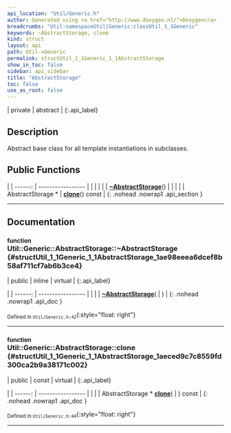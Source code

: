 ```yaml
---
api_location: "Util/Generic.h"
author: Generated using <a href="http://www.doxygen.nl/">Doxygen</a>
breadcrumbs: "Util:namespaceUtil|Generic:classUtil_1_1Generic"
keywords: ~AbstractStorage, clone
kind: struct
layout: api
path: Util->Generic
permalink: structUtil_1_1Generic_1_1AbstractStorage
show_in_toc: false
sidebar: api_sidebar
title: "AbstractStorage"
toc: false
use_as_root: false
---
```


| private | abstract |
{:.api_label}

## Description

Abstract base class for all template instantiations in subclasses.



## Public Functions

|
| ------: | ----------------- |
|  | |
|  | **[~AbstractStorage](#structUtil_1_1Generic_1_1AbstractStorage_1ae98eeea6dcef8b58af711cf7ab6b3ce4)**() |
|  | |
| AbstractStorage * | **[clone](#structUtil_1_1Generic_1_1AbstractStorage_1aeced9c7c8559fd300ca2b9a38171c002)**() const |
{: .nohead .nowrap1 .api_section }


-------------------------------------------------------------------

## Documentation

### <small>function</small><br/> Util::Generic::AbstractStorage::~AbstractStorage {#structUtil_1_1Generic_1_1AbstractStorage_1ae98eeea6dcef8b58af711cf7ab6b3ce4}

| public | inline | virtual |
{:.api_label}

|
| ------: | ----------------- |
|  |
|  **[~AbstractStorage](#structUtil_1_1Generic_1_1AbstractStorage_1ae98eeea6dcef8b58af711cf7ab6b3ce4)**( |  ) |
{: .nohead .nowrap1 .api_doc }





<sub>Defined in `Util/Generic.h:42`</sub>{:style="float: right"}

-------------------------------------------------------------------

### <small>function</small><br/> Util::Generic::AbstractStorage::clone {#structUtil_1_1Generic_1_1AbstractStorage_1aeced9c7c8559fd300ca2b9a38171c002}

| public | const | virtual |
{:.api_label}

|
| ------: | ----------------- |
|  |
| AbstractStorage * **[clone](#structUtil_1_1Generic_1_1AbstractStorage_1aeced9c7c8559fd300ca2b9a38171c002)**( |  ) const |
{: .nohead .nowrap1 .api_doc }





<sub>Defined in `Util/Generic.h:44`</sub>{:style="float: right"}

-------------------------------------------------------------------

